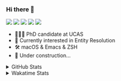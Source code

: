 ### Hi there 👋

[![](https://img.shields.io/badge/-Email-325180?logo=maildotru&logoColor=white&style=flat-square)](mailto:hi@wang.tianshu.me)
[![](https://img.shields.io/badge/-GitHub-black?logo=GitHub&style=flat-square)](https://github.com/tshu-w)
[![](https://img.shields.io/badge/-Telegram-26a5e4?labelColor=fafafa&logo=telegram&style=flat-square)](https://t.me/tshu_w) 
[![](https://img.shields.io/badge/-Twitter-1da1f2?logo=Twitter&logoColor=white&style=flat-square)](https://twitter.com/tshu_w)
[![](https://komarev.com/ghpvc/?username=tshu-w&color=blueviolet&style=flat-square)]()



- 🧑🏻‍🎓 PhD candidate at UCAS
- 🔭 Currently interested in Entity Resolution
- 🛠 macOS & Emacs & ZSH
- 🚧 Under construction...

<details>

<summary>GitHub Stats</summary>

![Tianshu's GitHub stats](https://github-readme-stats.vercel.app/api?username=tshu-w&show_icons=true&theme=buefy&count_private=true)
  
</details>


<details>
  <summary>Wakatime Stats</summary>

  Currently, files accessed by tramp cannot be tracked by wakatime, see https://github.com/wakatime/wakatime-mode/issues/27
  <br>
  
<!--START_SECTION:waka-->
![Code Time](http://img.shields.io/badge/Code%20Time-6%2C329%20hrs%201%20min-blue)

**I'm a Night 🦉** 

```text
🌞 Morning                260 commits         ███░░░░░░░░░░░░░░░░░░░░░░   10.33 % 
🌆 Daytime                921 commits         █████████░░░░░░░░░░░░░░░░   36.59 % 
🌃 Evening                1074 commits        ███████████░░░░░░░░░░░░░░   42.67 % 
🌙 Night                  262 commits         ███░░░░░░░░░░░░░░░░░░░░░░   10.41 % 
```
📅 **I'm Most Productive on Tuesday** 

```text
Monday                   431 commits         ████░░░░░░░░░░░░░░░░░░░░░   17.12 % 
Tuesday                  658 commits         ███████░░░░░░░░░░░░░░░░░░   26.14 % 
Wednesday                353 commits         ████░░░░░░░░░░░░░░░░░░░░░   14.02 % 
Thursday                 159 commits         ██░░░░░░░░░░░░░░░░░░░░░░░   06.32 % 
Friday                   436 commits         ████░░░░░░░░░░░░░░░░░░░░░   17.32 % 
Saturday                 320 commits         ███░░░░░░░░░░░░░░░░░░░░░░   12.71 % 
Sunday                   160 commits         ██░░░░░░░░░░░░░░░░░░░░░░░   06.36 % 
```


📊 **This Week I Spent My Time On** 

```text
💬 Programming Languages: 
sh                       20 hrs              █████████████████████████   100.00 % 

🔥 Editors: 
Zsh                      20 hrs              █████████████████████████   100.00 % 

🐱‍💻 Projects: 
arknet                   6 hrs 55 mins       █████████░░░░░░░░░░░░░░░░   34.58 % 
lightning-template       6 hrs 52 mins       █████████░░░░░░░░░░░░░░░░   34.41 % 
Terminal                 5 hrs 49 mins       ███████░░░░░░░░░░░░░░░░░░   29.12 % 
uniblocker               13 mins             ░░░░░░░░░░░░░░░░░░░░░░░░░   01.08 % 
deep-learning-pytorch-hug2 mins              ░░░░░░░░░░░░░░░░░░░░░░░░░   00.25 % 

💻 Operating System: 
Linux                    11 hrs 49 mins      ███████████████░░░░░░░░░░   59.07 % 
Mac                      8 hrs 11 mins       ██████████░░░░░░░░░░░░░░░   40.93 % 
```

**I Mostly Code in Python** 

```text
Python                   22 repos            ███████████░░░░░░░░░░░░░░   44.00 % 
Emacs Lisp               10 repos            █████░░░░░░░░░░░░░░░░░░░░   20.00 % 
Jupyter Notebook         2 repos             █░░░░░░░░░░░░░░░░░░░░░░░░   04.00 % 
TeX                      2 repos             █░░░░░░░░░░░░░░░░░░░░░░░░   04.00 % 
HTML                     2 repos             █░░░░░░░░░░░░░░░░░░░░░░░░   04.00 % 
```




 Last Updated on 24/03/2023 08:19:05 UTC
<!--END_SECTION:waka-->
</details>
